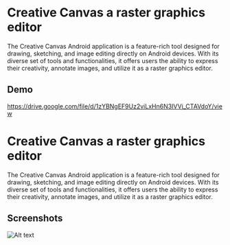 
# Creative Canvas a raster graphics editor

The Creative Canvas Android application is a feature-rich tool designed for drawing, sketching, and image editing directly on Android devices. With its diverse set of tools and functionalities, it offers users the ability to express their creativity, annotate images, and utilize it as a raster graphics editor.


## Demo

https://drive.google.com/file/d/1zYBNgEF9Uz2viLxHn6N3IVVj_CTAVdoY/view
# Creative Canvas a raster graphics editor

The Creative Canvas Android application is a feature-rich tool designed for drawing, sketching, and image editing directly on Android devices. With its diverse set of tools and functionalities, it offers users the ability to express their creativity, annotate images, and utilize it as a raster graphics editor.


## Screenshots

![Alt text](https://drive.google.com/file/d/1zq_s5VrtzhdpUNCUixXrQVsSst1QoIlM/view)
